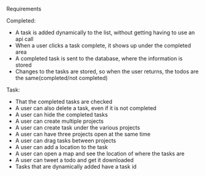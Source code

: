 Requirements

Completed:
* A task is added dynamically to the list, without getting having to use an api call
* When a user clicks a task complete, it shows up under the completed area
* A completed task is sent to the database, where the information is stored
* Changes to the tasks are stored, so when the user returns, the todos are the same(completed/not completed)


Task:
* That the completed tasks are checked
* A user can also delete a task, even if it is not completed
* A user can hide the completed tasks
* A user can create multiple projects
* A user can create task under the various projects
* A user can have three projects open at the same time
* A user can drag tasks between projects
* A user can add a location to the task
* A user can open a map and see the location of where the tasks are
* A user can tweet a todo and get it downloaded
* Tasks that are dynamically added have a task id
